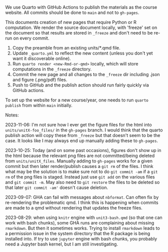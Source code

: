 We use Quarto with GitHub Actions to publish the materials as the course website. All commits should be done to `main` and not to `gh-pages`.

This documents creation of new pages that require Python or R computation.
We render the source document locally, with 'freeze' set on the document so that results are stored in `_freeze` and don't need to be re-run on every commit.

  1. Copy the preamble from an existing units/*.qmd file.
  2. Update `_quarto.yml` to reflect the new content (unless you don't yet want it discoverable online).
  3. Run `quarto render <new-Rmd-or-qmd>` locally, which will store computations in the `_freeze` directory.
  4. Commit the new page and all changes to the `_freeze` dir including .json and figure (.png/pdf) files.
  5. Push to GitHub and the publish action should run fairly quickly via GitHub actions.


To set up the website for a new course/year, one needs to run `quarto publish` from within `main` initially.

Notes:

2023-11-06: I'm not sure how I ever get the figure files for the html into `units/unitX-foo_files/` in the `gh-pages` branch. I would think that the quarto publish action will copy these from `_freeze` but that doesn't seem to be the case. It looks like I may always end up manually adding these to `gh-pages`. 

2023-10-25: Today (and on some past occasions), figures don't show up in the html because the relevant png files are not committed/being deleted from `units/unitX_files`. Manually adding to `gh-pages` works for a given commit but then later render/publish causes a `git rm` of the files. I think what may be the solution is to make sure not to do `git commit -am` if a `git rm` of the png files is staged. Instead just use `git add` on the various files and `git commit -m`. May also need to `git restore` the files to be deleted so that later `git commit -am'` doesn't cause deletion.

2023-09-07: GHA can fail with messages about `nbformat`. Can often fix by re-rendering the problematic qmd. I think this is happening when commits are made to a qmd without rendering that updates the freeze files. 

2023-08-29: when using `knitr` engine with `unit3-bash.qmd` (so that one can work with bash chunks), some GHA runs are complaining about missing `rmarkdown`. But then it sometimes works. Trying to install `rmarkdown` leads to a permission issue in the system directory that the R package is being installed into. If try to use `jupyter` engine with bash chunks, you probably need a Jupyter bash kernel, but I am still investigating.
